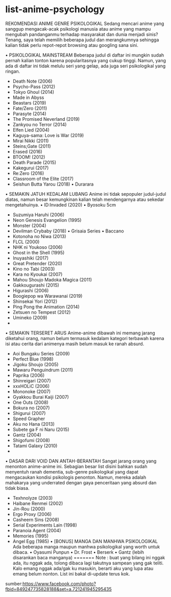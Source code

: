 # list-anime-psychology

REKOMENDASI ANIME GENRE PSIKOLOGIKAL
Sedang mencari anime yang sanggup mengacak-acak psikologi manusia atau anime yang mampu mengubah pandanganmu terhadap masyarakat dan dunia menjadi sinis?
Tenang, saya telah memilih beberapa judul dan merangkumnya sehingga kalian tidak perlu repot-repot browsing atau googling sana sini.

• PSIKOLOGIKAL MAINSTREAM
Beberapa judul di daftar ini mungkin sudah pernah kalian tonton karena popularitasnya yang cukup tinggi. Namun, yang ada di daftar ini tidak melulu seri yang gelap, ada juga seri psikologikal yang ringan.
- Death Note (2006)
- Psycho-Pass (2012)
- Tokyo Ghoul (2014)
- Made in Abyss
- Beastars (2019)
- Fate/Zero (2011)
- Parasyte (2014)
- The Promised Neverland (2019)
- Zankyou no Terror (2014)
- Elfen Lied (2004)
- Kaguya-sama: Love is War (2019)
- Mirai Nikki (2011)
- Steins;Gate (2011)
- Erased (2016)
- BTOOM! (2012)
- Death Parade (2015)
- Kakegurui (2017)
- Re:Zero (2016)
- Classroom of the Elite (2017)
- Seishun Butta Yarou (2018)
• Durarara

 • SEMAKIN JATUH KEDALAM LUBANG
Anime ini tidak sepopuler judul-judul diatas, namun besar kemungkinan kalian telah mendengarnya atau sekedar mengetahuinya. 
• ID:Invaded (2020)
• Byosoku 5cm
- Suzumiya Haruhi (2006)
- Neon Genesis Evangelion (1995)
- Monster (2004)
- Devilman Crybaby (2018)
• Grisaia Series
• Baccano
- Kotonoha no Niwa (2013)
- FLCL (2000)
- NHK ni Youkoso (2006)
- Ghost in the Shell (1995)
- Inuyashiki (2017)
- Great Pretender (2020)
- Kino no Tabi (2003)
- Kara no Kyoukai (2007)
- Mahou Shoujo Madoka Magica (2011)
- Gakkougurashi (2015)
- Higurashi (2006)
- Boogiepop wa Warawanai (2019)
- Shinsekai Yori (2012)
- Ping Pong the Animation (2014)
- Zetsuen no Tempest (2012)
- Umineko (2009)
- 
 • SEMAKIN TERSERET ARUS
Anime-anime dibawah ini memang jarang diketahui orang, namun belum termasuk kedalam kategori terbawah karena isi atau cerita dari animenya masih belum masuk ke ranah absurd.
- Aoi Bungaku Series (2009)
- Perfect Blue (1998)
- Jigoku Shoujo (2005)
- Mawaru Penguindrum (2011)
- Paprika (2006)
- Shinreigari (2007)
- xxxHOLiC (2006)
- Mononoke (2007)
- Gyakkou Burai Kaiji (2007)
- One Outs (2008)
- Bokura no (2007)
- Shigurui (2007)
- Speed Grapher
- Aku no Hana (2013)
- Subete ga F ni Naru (2015)
- Gantz (2004)
- Shigofumi (2008)
- Tatami Galaxy (2010)
- 
 • DASAR DARI VOID DAN ANTAH-BERANTAH
Sangat jarang orang yang menonton anime-anime ini. Sebagian besar list disini bahkan sudah menyentuh ranah dementia, sub-genre psikologikal yang dapat mengacaukan kondisi psikologis penonton. Namun, mereka adalah mahakarya yang underrated dengan gaya penceritaan yang absurd dan tidak biasa.
- Texhnolyze (2003)
- Haibane Renmei (2002)
- Jin-Rou (2000)
- Ergo Proxy (2006)
- Casheern Sins (2008)
- Serial Experiments Lain (1998)
- Paranoia Agent (2004)
- Memories (1995)
- Angel Egg (1985)
• [BONUS] MANGA DAN MANHWA PSIKOLOGIKAL
Ada beberapa manga maupun manhwa psikologikal yang worth untuk dibaca.
• Oyasumi Punpun
• Dr. Frost
• Berserk
• Gantz (lebih disarankan baca manganya)
=======
Note : buat yang bilang ini nggak ada, itu nggak ada, tolong dibaca lagi takutnya sampean yang gak teliti.
Kalo emang nggak ada/gak ku masukin, berarti aku yang lupa atau emang belum nonton. List ini bakal di-update terus kok.

sumber:https://www.facebook.com/photo?fbid=849247735828188&set=a.721241945295435
